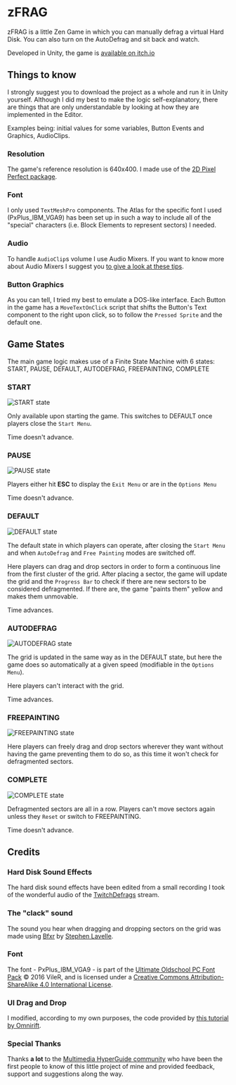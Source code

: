 # zFRAG
zFRAG is a little Zen Game in which you can manually defrag a virtual Hard Disk. You can also turn on the AutoDefrag and sit back and watch.

Developed in Unity, the game is [available on itch.io](https://losttraindude.itch.io/zfrag)

## Things to know

I strongly suggest you to download the project as a whole and run it in Unity yourself.
Although I did my best to make the logic self-explanatory, there are things that are only understandable by looking at how they are implemented in the Editor.

Examples being: initial values for some variables, Button Events and Graphics, AudioClips.

### Resolution
The game's reference resolution is 640x400. I made use of the [2D Pixel Perfect package](https://blogs.unity3d.com/2019/03/13/2d-pixel-perfect-how-to-set-up-your-unity-project-for-retro-8-bits-games/).

### Font
I only used `TextMeshPro` components.
The Atlas for the specific font I used (PxPlus_IBM_VGA9) has been set up in such a way to include all of the "special" characters (i.e. Block Elements to represent sectors) I needed.

### Audio
To handle `AudioClip`s volume I use Audio Mixers.
If you want to know more about Audio Mixers I suggest you [to give a look at these tips](https://johnleonardfrench.com/articles/10-unity-audio-tips-that-you-wont-find-in-the-tutorials/).

### Button Graphics
As you can tell, I tried my best to emulate a DOS-like interface. Each Button in the game has a `MoveTextOnClick` script that shifts the Button's Text component to the right upon click, so to follow the `Pressed Sprite` and the default one.

## Game States
The main game logic makes use of a Finite State Machine with 6 states: START, PAUSE, DEFAULT, AUTODEFRAG, FREEPAINTING, COMPLETE

### START
![START state](https://i.imgur.com/KSto7CZ.png)

Only available upon starting the game. This switches to DEFAULT once players close the `Start Menu`.

Time doesn't advance.

### PAUSE
![PAUSE state](https://i.imgur.com/nWNOE8K.gif)


Players either hit **ESC** to display the `Exit Menu` or are in the `Options Menu`

Time doesn't advance.

### DEFAULT
![DEFAULT state](https://i.imgur.com/Zl80t2L.gif)

The default state in which players can operate, after closing the `Start Menu` and when `AutoDefrag` and `Free Painting` modes are switched off.

Here players can drag and drop sectors in order to form a continuous line from the first cluster of the grid.
After placing a sector, the game will update the grid and the `Progress Bar` to check if there are new sectors to be considered defragmented.
If there are, the game "paints them" yellow and makes them unmovable.

Time advances.

### AUTODEFRAG
![AUTODEFRAG state](https://i.imgur.com/Zj92tQf.gif)

The grid is updated in the same way as in the DEFAULT state, but here the game does so automatically at a given speed (modifiable in the `Options Menu`).

Here players can't interact with the grid.

Time advances.

### FREEPAINTING
![FREEPAINTING state](https://i.imgur.com/IQBYMN7.gif)

Here players can freely drag and drop sectors wherever they want without having the game preventing them to do so, as this time it won't check for defragmented sectors.

### COMPLETE
![COMPLETE state](https://i.imgur.com/BxMJpnB.gif)

Defragmented sectors are all in a row. Players can't move sectors again unless they `Reset` or switch to FREEPAINTING.

Time doesn't advance.

## Credits

### Hard Disk Sound Effects
The hard disk sound effects have been edited from a small recording I took of the wonderful audio of the [TwitchDefrags](https://www.twitch.tv/twitchdefrags) stream.

### The "clack" sound
The sound you hear when dragging and dropping sectors on the grid was made using [Bfxr](https://www.bfxr.net/) by [Stephen Lavelle](https://www.increpare.com/).

### Font
The font - PxPlus_IBM_VGA9 - is part of the [Ultimate Oldschool PC Font Pack](https://int10h.org/oldschool-pc-fonts/) © 2016 VileR, and is licensed under a [Creative Commons Attribution-ShareAlike 4.0 International License](https://creativecommons.org/licenses/by-sa/4.0/).

### UI Drag and Drop
I modified, according to my own purposes, the code provided by [this tutorial by Omnirift](https://www.youtube.com/watch?v=fhBJWTO09Lw).

### Special Thanks
Thanks **a lot** to the [Multimedia HyperGuide community](http://vga256.com/podcast/) who have been the first people to know of this little project of mine and provided feedback, support and suggestions along the way.

